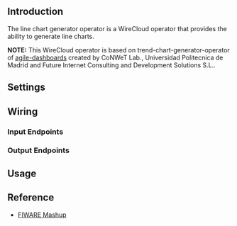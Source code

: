 ## Introduction

The line chart generator operator is a WireCloud operator that provides the ability to generate line charts.

**NOTE:**
This WireCloud operator is based on trend-chart-generator-operator of [agile-dashboards](https://github.com/Wirecloud/agile-dashboards)
created by CoNWeT Lab., Universidad Politecnica de Madrid and Future Internet Consulting and Development Solutions S.L..

## Settings

## Wiring

### Input Endpoints

### Output Endpoints

## Usage

## Reference

- [FIWARE Mashup](https://mashup.lab.fiware.org/)
